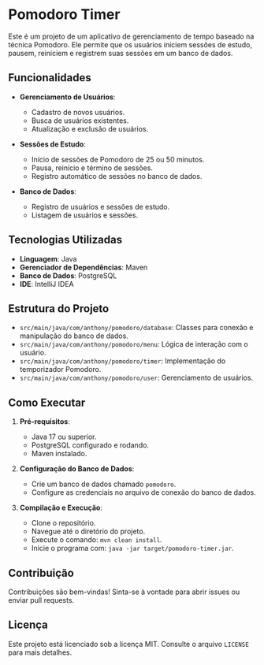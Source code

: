 # Pomodoro Timer

Este é um projeto de um aplicativo de gerenciamento de tempo baseado na técnica Pomodoro. Ele permite que os usuários iniciem sessões de estudo, pausem, reiniciem e registrem suas sessões em um banco de dados.

## Funcionalidades

- **Gerenciamento de Usuários**:
  - Cadastro de novos usuários.
  - Busca de usuários existentes.
  - Atualização e exclusão de usuários.

- **Sessões de Estudo**:
  - Início de sessões de Pomodoro de 25 ou 50 minutos.
  - Pausa, reinício e término de sessões.
  - Registro automático de sessões no banco de dados.

- **Banco de Dados**:
  - Registro de usuários e sessões de estudo.
  - Listagem de usuários e sessões.

## Tecnologias Utilizadas

- **Linguagem**: Java
- **Gerenciador de Dependências**: Maven
- **Banco de Dados**: PostgreSQL
- **IDE**: IntelliJ IDEA

## Estrutura do Projeto

- `src/main/java/com/anthony/pomodoro/database`: Classes para conexão e manipulação do banco de dados.
- `src/main/java/com/anthony/pomodoro/menu`: Lógica de interação com o usuário.
- `src/main/java/com/anthony/pomodoro/timer`: Implementação do temporizador Pomodoro.
- `src/main/java/com/anthony/pomodoro/user`: Gerenciamento de usuários.

## Como Executar

1. **Pré-requisitos**:
   - Java 17 ou superior.
   - PostgreSQL configurado e rodando.
   - Maven instalado.

2. **Configuração do Banco de Dados**:
   - Crie um banco de dados chamado `pomodoro`.
   - Configure as credenciais no arquivo de conexão do banco de dados.

3. **Compilação e Execução**:
   - Clone o repositório.
   - Navegue até o diretório do projeto.
   - Execute o comando: `mvn clean install`.
   - Inicie o programa com: `java -jar target/pomodoro-timer.jar`.

## Contribuição

Contribuições são bem-vindas! Sinta-se à vontade para abrir issues ou enviar pull requests.

## Licença

Este projeto está licenciado sob a licença MIT. Consulte o arquivo `LICENSE` para mais detalhes.
